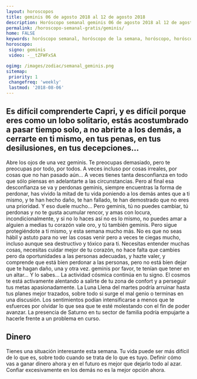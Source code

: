 ```yaml
---
layout: horoscopos
title: geminis 06 de agosto 2018 al 12 de agosto 2018 
description: Horóscopo semanal geminis 06 de agosto 2018 al 12 de agosto 2018. Es difícil comprenderte Capri, y es difícil porque eres como un lobo solitario, estás acostumbrado a pasar tiempo solo, a no abrirte a los demás, a cerrarte en ti mismo, en tus penas, en tus desilusiones, en tus decepciones…
permalink: /horoscopo-semanal-gratis/geminis/
home: FALSE
keywords: horóscopo semanal, horóscopo de la semana, horóscopo, horóscopo gratis,horóscopos, horóscopo esperanza gracia, horoscopos geminis la semana, horóscopos gratis, Tarot, Astrologia, Zodíaco, geminis, horoscopo gratis, semanal
horoscopo:
 signo: geminis
 video: -__tZFWFxSA

ogimg: /images/zodiac/semanal_geminis.png
sitemap:
 priority: 1
 changefreq: 'weekly'
 lastmod: '2018-08-06'
---
```




## Es difícil comprenderte Capri, y es difícil porque eres como un lobo solitario, estás acostumbrado a pasar tiempo solo, a no abrirte a los demás, a cerrarte en ti mismo, en tus penas, en tus desilusiones, en tus decepciones…

Abre los ojos de una vez geminis. Te preocupas demasiado, pero te preocupas por todo, por todos. A veces incluso por cosas irreales, por cosas que no han pasado aún… A veces tienes tanta desconfianza en todo que sólo piensas en adelantarte a las circunstancias. Pero al final esa desconfianza se va y perdonas geminis, siempre encuentras la forma de perdonar, has vivido la mitad de tu vida poniendo a los demás antes que a ti mismo, y te han hecho daño, te han fallado, te han demostrado que no eres una prioridad. Y eso duele mucho… Pero geminis, tú no puedes cambiar, tú perdonas y no te gusta acumular rencor, y amas con locura, incondicionalmente, y si no lo haces así no es lo mismo, no puedes amar a alguien a medias tu corazón vale oro, y tú también geminis. Pero sigue protegiéndote a ti mismo, y esta semana mucho más. No es que no seas hábil y astuto para no ver las cosas venir pero a veces te ciegas mucho, incluso aunque sea destructivo y tóxico para ti. Necesitas entender muchas cosas, necesitas cuidar mejor de tu corazón, no hace falta que cambies pero da oportunidades a las personas adecuadas, y hazte valer, y comprende que está bien perdonar a las personas, pero no está bien dejar que te hagan daño, una y otra vez. geminis por favor, te tenían que tener en un altar… Y lo sabes…
La actividad cósmica continúa en tu signo. El cosmos te está activamente alentando a salirte de tu zona de confort y a perseguir tus metas apasionadamente. La Luna Llena del martes podría arruinar hasta tus planes mejor trazados, sobre todo si surge el mal genio o terminas en una discusión. Los sentimientos podían intensificarse a menos que te esfuerces por olvidar lo que sea que te esté molestando con el fin de poder avanzar. La presencia de Saturno en tu sector de familia podría empujarte a hacerle frente a un problema en curso.

## Dinero

Tienes una situación interesante esta semana. Tu vida puede ser más difícil de lo que es, sobre todo cuando se trata de lo que es tuyo. Definir cómo vas a ganar dinero ahora y en el futuro es mejor que dejarlo todo al azar. Confiar excesivamente en los demás no es la mejor opción ahora.